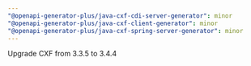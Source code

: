 ```yaml
---
"@openapi-generator-plus/java-cxf-cdi-server-generator": minor
"@openapi-generator-plus/java-cxf-client-generator": minor
"@openapi-generator-plus/java-cxf-spring-server-generator": minor
---
```


Upgrade CXF from 3.3.5 to 3.4.4
